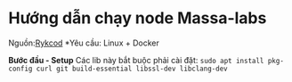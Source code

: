 # Hướng dẫn chạy node Massa-labs
Nguồn:[Rykcod](https://hub.docker.com/r/rykcod/massa)
 *Yêu cầu: Linux + Docker

**Bước đầu - Setup**
Các lib này bắt buộc phải cài đặt:
``sudo apt install pkg-config curl git build-essential libssl-dev libclang-dev``
